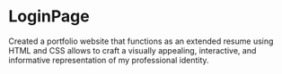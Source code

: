 # LoginPage
Created a portfolio website that functions as an extended resume using HTML and CSS allows to craft a visually appealing, interactive, and informative representation of my professional identity. 
